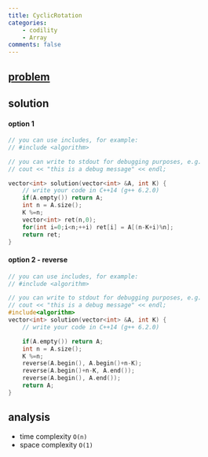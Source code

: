 ```yaml
---
title: CyclicRotation
categories: 
    - codility
    - Array
comments: false
---
```



## [problem](https://app.codility.com/programmers/lessons/2-arrays/cyclic_rotation/)


## solution 

#### option 1 
```c++
// you can use includes, for example:
// #include <algorithm>

// you can write to stdout for debugging purposes, e.g.
// cout << "this is a debug message" << endl;

vector<int> solution(vector<int> &A, int K) {
    // write your code in C++14 (g++ 6.2.0)
    if(A.empty()) return A;
    int n = A.size();
    K %=n;
    vector<int> ret(n,0);
    for(int i=0;i<n;++i) ret[i] = A[(n-K+i)%n];
    return ret;
}

```

#### option 2 - reverse
```c++
// you can use includes, for example:
// #include <algorithm>

// you can write to stdout for debugging purposes, e.g.
// cout << "this is a debug message" << endl;
#include<algorithm>
vector<int> solution(vector<int> &A, int K) {
    // write your code in C++14 (g++ 6.2.0)

    if(A.empty()) return A;
    int n = A.size();
    K %=n;
    reverse(A.begin(), A.begin()+n-K);
    reverse(A.begin()+n-K, A.end());
    reverse(A.begin(), A.end());
    return A;
}
```

## analysis
- time complexity `O(n)`
- space complexity `O(1)`


